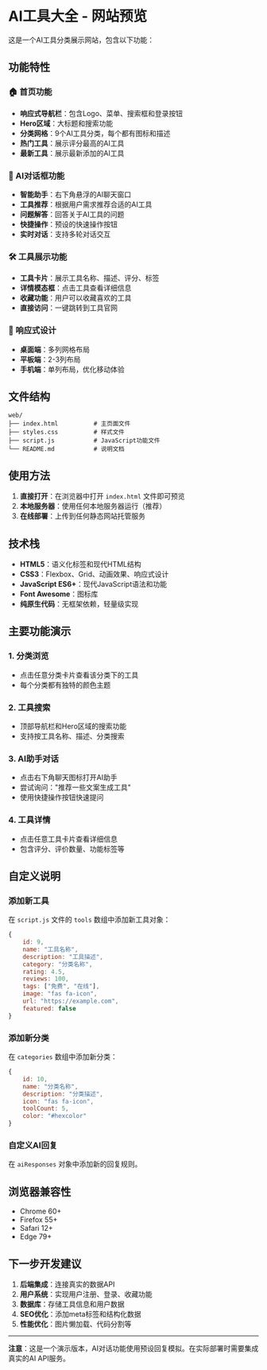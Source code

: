 # AI工具大全 - 网站预览

这是一个AI工具分类展示网站，包含以下功能：

## 功能特性

### 🏠 首页功能
- **响应式导航栏**：包含Logo、菜单、搜索框和登录按钮
- **Hero区域**：大标题和搜索功能
- **分类网格**：9个AI工具分类，每个都有图标和描述
- **热门工具**：展示评分最高的AI工具
- **最新工具**：展示最新添加的AI工具

### 🤖 AI对话框功能
- **智能助手**：右下角悬浮的AI聊天窗口
- **工具推荐**：根据用户需求推荐合适的AI工具
- **问题解答**：回答关于AI工具的问题
- **快捷操作**：预设的快速操作按钮
- **实时对话**：支持多轮对话交互

### 🛠️ 工具展示功能
- **工具卡片**：展示工具名称、描述、评分、标签
- **详情模态框**：点击工具查看详细信息
- **收藏功能**：用户可以收藏喜欢的工具
- **直接访问**：一键跳转到工具官网

### 📱 响应式设计
- **桌面端**：多列网格布局
- **平板端**：2-3列布局
- **手机端**：单列布局，优化移动体验

## 文件结构

```
web/
├── index.html          # 主页面文件
├── styles.css          # 样式文件
├── script.js           # JavaScript功能文件
└── README.md           # 说明文档
```

## 使用方法

1. **直接打开**：在浏览器中打开 `index.html` 文件即可预览
2. **本地服务器**：使用任何本地服务器运行（推荐）
3. **在线部署**：上传到任何静态网站托管服务

## 技术栈

- **HTML5**：语义化标签和现代HTML结构
- **CSS3**：Flexbox、Grid、动画效果、响应式设计
- **JavaScript ES6+**：现代JavaScript语法和功能
- **Font Awesome**：图标库
- **纯原生代码**：无框架依赖，轻量级实现

## 主要功能演示

### 1. 分类浏览
- 点击任意分类卡片查看该分类下的工具
- 每个分类都有独特的颜色主题

### 2. 工具搜索
- 顶部导航栏和Hero区域的搜索功能
- 支持按工具名称、描述、分类搜索

### 3. AI助手对话
- 点击右下角聊天图标打开AI助手
- 尝试询问："推荐一些文案生成工具"
- 使用快捷操作按钮快速提问

### 4. 工具详情
- 点击任意工具卡片查看详细信息
- 包含评分、评价数量、功能标签等

## 自定义说明

### 添加新工具
在 `script.js` 文件的 `tools` 数组中添加新工具对象：

```javascript
{
    id: 9,
    name: "工具名称",
    description: "工具描述",
    category: "分类名称",
    rating: 4.5,
    reviews: 100,
    tags: ["免费", "在线"],
    image: "fas fa-icon",
    url: "https://example.com",
    featured: false
}
```

### 添加新分类
在 `categories` 数组中添加新分类：

```javascript
{
    id: 10,
    name: "分类名称",
    description: "分类描述",
    icon: "fas fa-icon",
    toolCount: 5,
    color: "#hexcolor"
}
```

### 自定义AI回复
在 `aiResponses` 对象中添加新的回复规则。

## 浏览器兼容性

- Chrome 60+
- Firefox 55+
- Safari 12+
- Edge 79+

## 下一步开发建议

1. **后端集成**：连接真实的数据API
2. **用户系统**：实现用户注册、登录、收藏功能
3. **数据库**：存储工具信息和用户数据
4. **SEO优化**：添加meta标签和结构化数据
5. **性能优化**：图片懒加载、代码分割等

---

**注意**：这是一个演示版本，AI对话功能使用预设回复模拟。在实际部署时需要集成真实的AI API服务。


